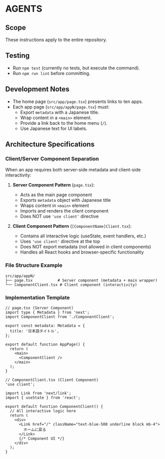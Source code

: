 # AGENTS

## Scope
These instructions apply to the entire repository.

## Testing
- Run `npm test` (currently no tests, but execute the command).
- Run `npm run lint` before committing.

## Development Notes
- The home page (`src/app/page.tsx`) presents links to ten apps.
- Each app page (`src/app/appN/page.tsx`) must:
  - Export `metadata` with a Japanese title.
  - Wrap content in a `<main>` element.
  - Provide a link back to the home menu (`/`).
  - Use Japanese text for UI labels.

## Architecture Specifications

### Client/Server Component Separation
When an app requires both server-side metadata and client-side interactivity:

1. **Server Component Pattern** (`page.tsx`):
   - Acts as the main page component
   - Exports `metadata` object with Japanese title
   - Wraps content in `<main>` element
   - Imports and renders the client component
   - Does NOT use `'use client'` directive

2. **Client Component Pattern** (`[ComponentName]Client.tsx`):
   - Contains all interactive logic (useState, event handlers, etc.)
   - Uses `'use client'` directive at the top
   - Does NOT export metadata (not allowed in client components)
   - Handles all React hooks and browser-specific functionality

### File Structure Example
```
src/app/appN/
├── page.tsx           # Server component (metadata + main wrapper)
└── ComponentClient.tsx # Client component (interactivity)
```

### Implementation Template
```tsx
// page.tsx (Server Component)
import type { Metadata } from 'next';
import ComponentClient from './ComponentClient';

export const metadata: Metadata = {
  title: '日本語タイトル',
};

export default function AppPage() {
  return (
    <main>
      <ComponentClient />
    </main>
  );
}
```

```tsx
// ComponentClient.tsx (Client Component)
'use client';

import Link from 'next/link';
import { useState } from 'react';

export default function ComponentClient() {
  // All interactive logic here
  return (
    <div>
      <Link href="/" className="text-blue-500 underline block mb-4">
        ホームに戻る
      </Link>
      {/* Component UI */}
    </div>
  );
}
```
